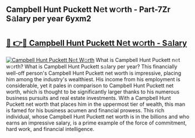 ## Campbell Hunt Puckett N𝚎t w𝚘rth - Part-7Zr S𝚊lary per year 6yxm2

# <h2><a href="http://gc2jq7y.nevu.top/?p=Campbell+Hunt+Puckett">🔗 👉🔴 Campbell Hunt Puckett N𝚎t w𝚘rth - S𝚊lary</a></h2>

[![Campbell Hunt Puckett N𝚎t W𝚘rth](https://i.imgur.com/Oavwk0R.jpeg)](http://gc2jq7y.nevu.top/?p=Campbell+Hunt+Puckett)
What is Campbell Hunt Puckett n𝚎t w𝚘rth? What is Campbell Hunt Puckett s𝚊lary per year?
This financially well-off person's Campbell Hunt Puckett net worth is impressive, placing him among the industry's wealthiest. His income from his employment is considerable, yet it pales in comparison to Campbell Hunt Puckett net worth, which is thought to be significantly larger thanks to his numerous business pursuits and real estate investments. With a Campbell Hunt Puckett net worth that places him in the uppermost tier of wealth, this man is famed for his business acumen and financial prowess. This rich individual, whose Campbell Hunt Puckett net worth is in the billions and who earns an impressive salary, is a prime example of the force of commitment, hard work, and financial intelligence.
